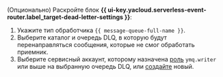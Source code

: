 (Опционально) Раскройте блок **{{ ui-key.yacloud.serverless-event-router.label_target-dead-letter-settings }}**:

1. Укажите тип обработчика `{{ message-queue-full-name }}`.
1. Выберите каталог и очередь DLQ, в которую будут перенаправляться сообщения, которые не смог обработать приемник.
1. Выберите сервисный аккаунт, которому назначена [роль](../../message-queue/security/index.md#ymq-writer) `ymq.writer` или выше на выбранную очередь DLQ, или [создайте](../../iam/operations/sa/create.md) новый.